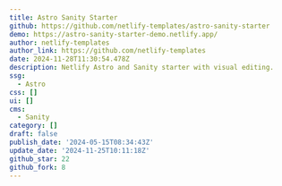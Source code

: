```yaml
---
title: Astro Sanity Starter
github: https://github.com/netlify-templates/astro-sanity-starter
demo: https://astro-sanity-starter-demo.netlify.app/
author: netlify-templates
author_link: https://github.com/netlify-templates
date: 2024-11-28T11:30:54.478Z
description: Netlify Astro and Sanity starter with visual editing.
ssg:
  - Astro
css: []
ui: []
cms:
  - Sanity
category: []
draft: false
publish_date: '2024-05-15T08:34:43Z'
update_date: '2024-11-25T10:11:18Z'
github_star: 22
github_fork: 8
---
```

